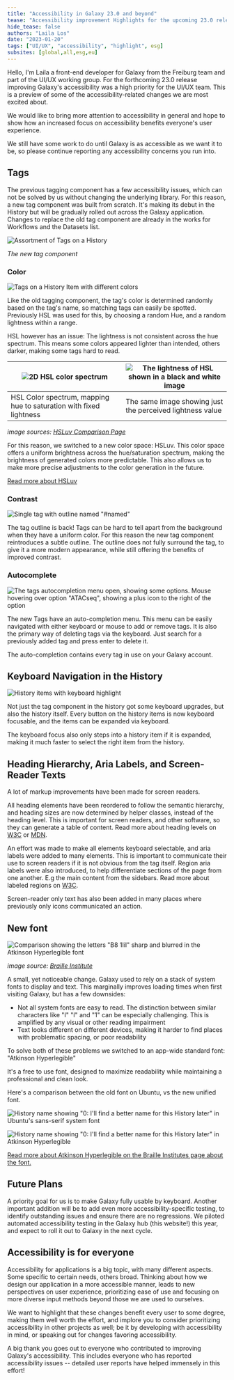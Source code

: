 ```yaml
---
title: "Accessibility in Galaxy 23.0 and beyond"
tease: "Accessibility improvement Highlights for the upcoming 23.0 release, and a few words on accessibility in general"
hide_tease: false
authors: "Laila Los"
date: "2023-01-20"
tags: ["UI/UX", "accessibility", "highlight", esg]
subsites: [global,all,esg,eu]
---
```


Hello, I'm Laila a front-end developer for Galaxy from the Freiburg team and part of the UI/UX working group. For the forthcoming 23.0 release improving Galaxy's accessibility was a high priority for the UI/UX team. This is a preview of some of the accessibility-related changes we are most excited about.

We would like to bring more attention to accessibility in general and hope to show how an increased focus on accessibility benefits everyone's user experience.

We still have some work to do until Galaxy is as accessible as we want it to be, so please continue reporting any accessibility concerns you run into.

## Tags

The previous tagging component has a few accessibility issues, which can not be solved by us without changing the underlying library.
For this reason, a new tag component was built from scratch.
It's making its debut in the History but will be gradually rolled out across the Galaxy application.
Changes to replace the old tag component are already in the works for Workflows and the Datasets list.

![Assortment of Tags on a History](./TagsOnHistoryDetails.png)

*The new tag component*

### Color

![Tags on a History Item with different colors](./TagColors.png)

Like the old tagging component, the tag's color is determined randomly based on the tag's name, so matching tags can easily be spotted.
Previously HSL was used for this, by choosing a random Hue, and a random lightness within a range.

HSL however has an issue: The lightness is not consistent across the hue spectrum. This means some colors appeared lighter than intended, others darker, making some tags hard to read.

| ![2D HSL color spectrum](./hsl.png) | ![The lightness of HSL shown in a black and white image](./hsl-lightness.png) |
|---|---|
| HSL Color spectrum, mapping hue to saturation with fixed lightness | The same image showing just the perceived lightness value |
*image sources: [HSLuv Comparison Page](https://www.hsluv.org/comparison/)*

For this reason, we switched to a new color space: HSLuv.
This color space offers a uniform brightness across the hue/saturation spectrum, making the brightness of generated colors more predictable.
This also allows us to make more precise adjustments to the color generation in the future.

[Read more about HSLuv](https://www.hsluv.org/)

### Contrast

![Single tag with outline named "#named"](./TagOutline.png)

The tag outline is back! Tags can be hard to tell apart from the background when they have a uniform color.
For this reason the new tag component reintroduces a subtle outline.
The outline does not fully surround the tag, to give it a more modern appearance, while still offering the benefits of improved contrast.

### Autocomplete

![The tags autocompletion menu open, showing some options. Mouse hovering over option "ATACseq", showing a plus icon to the right of the option](./TagAutocomplete.png)

The new Tags have an auto-completion menu.
This menu can be easily navigated with either keyboard or mouse to add or remove tags.
It is also the primary way of deleting tags via the keyboard.
Just search for a previously added tag and press enter to delete it.

The auto-completion contains every tag in use on your Galaxy account.

## Keyboard Navigation in the History

![History items with keyboard highlight](./HistoryKeyboard.png)

Not just the tag component in the history got some keyboard upgrades, but also the history itself.
Every button on the history items is now keyboard focusable, and the items can be expanded via keyboard.

The keyboard focus also only steps into a history item if it is expanded, making it much faster to select the right item from the history.

## Heading Hierarchy, Aria Labels, and Screen-Reader Texts

A lot of markup improvements have been made for screen readers.

All heading elements have been reordered to follow the semantic hierarchy, and heading sizes are now determined by helper classes, instead of the heading level.
This is important for screen readers, and other software, so they can generate a table of content. Read more about heading levels on [W3C](https://www.w3.org/WAI/tutorials/page-structure/headings/) or [MDN](https://developer.mozilla.org/en-US/docs/Web/HTML/Element/Heading_Elements#usage_notes).

An effort was made to make all elements keyboard selectable, and aria labels were added to many elements. This is important to communicate their use to screen readers if it is not obvious from the tag itself. Region aria labels were also introduced, to help differentiate sections of the page from one another. E.g the main content from the sidebars. Read more about labeled regions on [W3C](https://www.w3.org/WAI/tutorials/page-structure/labels/).

Screen-reader only text has also been added in many places where previously only icons communicated an action.

## New font

![Comparison showing the letters "B8 1Iil" sharp and blurred in the Atkinson Hyperlegible font](./BIA_AtkinsonHyerlegible-recognizable-footprints-differentiated-letterforms-transparent.webp)

*image source: [Braille Institute](https://brailleinstitute.org/freefont)*

A small, yet noticeable change. Galaxy used to rely on a stack of system fonts to display and text. This marginally improves loading times when first visiting Galaxy, but has a few downsides:

- Not all system fonts are easy to read. The distinction between similar characters like "I" "l" and "1" can be especially challenging. This is amplified by any visual or other reading impairment
- Text looks different on different devices, making it harder to find places with problematic spacing, or poor readability

To solve both of these problems we switched to an app-wide standard font: "Atkinson Hyperlegible"

It's a free to use font, designed to maximize readability while maintaining a professional and clean look.

Here's a comparison between the old font on Ubuntu, vs the new unified font.

![History name showing "0: I'll find a better name for this History later" in Ubuntu's sans-serif system font](./FontOld.png)

![History name showing "0: I'll find a better name for this History later" in Atkinson Hyperlegible](./FontNew.png)

[Read more about Atkinson Hyperlegible on the Braille Institutes page about the font.](https://brailleinstitute.org/freefont)

## Future Plans

A priority goal for us is to make Galaxy fully usable by keyboard.
Another important addition will be to add even more accessibility-specific testing, to identify outstanding issues and ensure there are no regressions.  We piloted automated accessibility testing in the Galaxy hub (this website!) this year, and expect to roll it out to Galaxy in the next cycle.

## Accessibility is for everyone

Accessibility for applications is a big topic, with many different aspects. Some specific to certain needs, others broad.
Thinking about how we design our application in a more accessible manner, leads to new perspectives on user experience, prioritizing ease of use and focusing on more diverse input methods beyond those we are used to ourselves.

We want to highlight that these changes benefit every user to some degree, making them well worth the effort, and implore you to consider prioritizing accessibility in other projects as well; be it by developing with accessibility in mind, or speaking out for changes favoring accessibility.

A big thank you goes out to everyone who contributed to improving Galaxy's accessibility.
This includes everyone who has reported accessibility issues -- detailed user reports have helped immensely in this effort!
